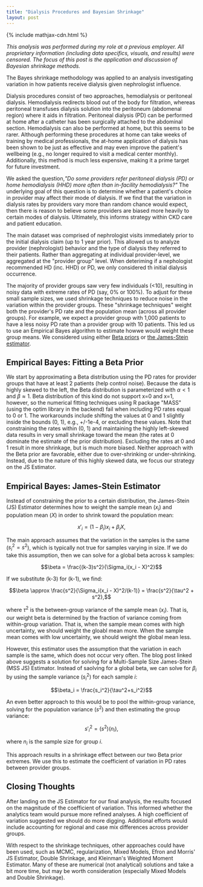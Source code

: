 ```yaml
---
title: "Dialysis Procedures and Bayesian Shrinkage"
layout: post
---
```


{% include mathjax-cdn.html %}

*This analysis was performed during my role at a previous employer. All proprietary information (including data specifics, visuals, and results) were censored. The focus of this post is the application and discussion of Bayesian shrinkage methods.*

The Bayes shrinkage methodology was applied to an analysis investigating variation in how patients receive dialysis given nephrologist influence.

Dialysis procedures consist of two approaches, hemodialysis or peritoneal dialysis. Hemodialysis redirects blood out of the body for filtration, whereas peritoneal transfuses dialysis solution into the peritoneum (abdomenal region) where it aids in filtration. Peritoneal dialysis (PD) can be performed at home after a catheter has been surgically attached to the abdominal section. Hemodialysis can also be performed at home, but this seems to be rarer. Although performing these procedures at home can take weeks of training by medical professionals, the at-home application of dialysis has been shown to be just as effective and may even improve the patient's wellbeing (e.g., no longer required to visit a medical center monthly). Additionally, this method is much less expensive, making it a prime target for future investment.

We asked the question,*"Do some providers refer peritoneal dialysis (PD) or home hemodialysis (HHD) more often than in-facility hemodialysis?"* The underlying goal of this question is to determine whether a patient's choice in provider may affect their mode of dialysis. If we find that the variation in dialysis rates by providers vary more than random chance would expect, then there is reason to believe some providers are biased more heavily to certain modes of dialysis. Ultimately, this informs strategy within CKD care and patient education.

The main dataset was comprised of nephrologist visits immediately prior to the initial dialysis claim (up to 1 year prior). This allowed us to analyze provider (nephrologist) behavior and the type of dialysis they referred to their patients. Rather than aggregating at individual provider-level, we aggregated at the "provider group" level. When deteriming if a nephologist recommended HD (inc. HHD) or PD, we only considered th initial dialysis occurrence.

The majority of provider groups saw very few individuals (<10), resulting in noisy data with extreme rates of PD (say, 0% or 100%). To adjust for these small sample sizes, we used shrinkage techniques to reduce noise in the variation within the provider groups. These "shrinkage techniques" weight both the provider's PD rate and the population mean (across all provider groups). For example, we expect a provider group with 1,000 patients to have a less noisy PD rate than a provider group with 10 patients. This led us to use an Empirical Bayes algorithm to estimate howwe would weight these group means. We considered using either [Beta priors](https://varianceexplained.org/r/empirical_bayes_baseball/) or [the James-Stein estimator](http://chris-said.io/2017/05/03/empirical-bayes-for-multiple-sample-sizes/).

## Empirical Bayes: Fitting a Beta Prior

We start by approximating a Beta distribution using the PD rates for provider groups that have at least 2 patients (help control noise). Because the data is highly skewed to the left, the Beta distribution is parameterized with $\alpha < 1$ and $\beta \approx 1$. Beta distribution of this kind do not support x=0 and x=1, however, so the numerical fitting techniques using R package "MASS" (using the optim library in the backend) fail when including PD rates equal to 0 or 1. The workarounds include shifting the values at 0 and 1 slightly inside the bounds (0, 1), e.g., +/-1e-4, or excluding these values. Note that constraining the rates within (0, 1) and maintaining the highly left-skewed data results in very small shrinkage toward the mean (the rates at 0 dominate the estimate of the prior distribution). Excluding the rates at 0 and 1 result in more shrinkage, but is much more biased. Neither approach with the Beta prior are favorable, either due to over-shrinking or under-shrinking. Instead, due to the nature of this highly skewed data, we focus our strategy on the JS Estimator.

## Empirical Bayes: James-Stein Estimator

Instead of constraining the prior to a certain distribution, the James-Stein (JS) Estimator determines how to weight the sample mean ($x_i$) and population mean ($X$) in order to shrink toward the population mean:

$$x'_i = (1-\beta_i) x_i + \beta_i X,$$

The main approach assumes that the variation in the samples is the same ($s_i^2=s^2$), which is typically not true for samples varying in size. If we do take this assumption, then we can solve for a global beta across k samples:

$$\beta = \frac{(k-3)s^2}{\Sigma_i(x_i - X)^2}$$

If we substitute (k-3) for (k-1), we find:

$$\beta \approx \frac{s^2}{\Sigma_i(x_i - X)^2/(k-1)} = \frac{s^2}{\tau^2 + s^2},$$

where $\tau^2$ is the between-group variance of the sample mean ($x_i$). That is, our weight beta is determined by the fraction of variance coming from within-group variation. That is, when the sample mean comes with high uncertainty, we should weight the gloabl mean more. When the sample mean comes with low uncertainty, we should weight the global mean less.

However, this estimator uses the assumption that the variation in each sample is the same, which does not occur very often. The blog post linked above suggests a solution for solving for a Multi-Sample Size James-Stein (MSS JS) Estimator. Instead of saolving for a global beta, we can solve for $\beta_i$ by using the sample variance ($s_i^2$) for each sample $i$:

$$\beta_i = \frac{s_i^2}{\tau^2+s_i^2}$$

An even better approach to this would be to pool the within-group variance, solving for the population variance ($s^2$) and then estimating the group variance:

$${s'}_i^2 = (s^2)(n_i),$$

where $n_i$ is the sample size for group $i$.

This approach results in a shrinkage effect between our two Beta prior extremes. We use this to estimate the coefficient of variation in PD rates between provider groups.

## Closing Thoughts

After landing on the JS Estimator for our final analysis, the results focused on the magnitude of the coefficient of variation. This informed whether the analytics team would pursue more refined analyses. A high coefficient of variation suggested we should do more digging. Additional efforts would include accounting for regional and case mix differences across provider groups.

With respect to the shrinkage techniques, other approaches could have been used, such as MCMC, regularization, Mixed Models, Efron and Morris' JS Estimator, Double Shrinkage, and Kleinman's Weighted Moment Estimator. Many of these are numerical (not analytical) solutions and take a bit more time, but may be worth consideration (especially Mixed Models and Double Shrinkage).
